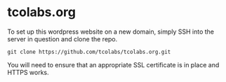 # tcolabs.org

To set up this wordpress website on a new domain, simply SSH into the server in question and clone the repo.

`git clone https://github.com/tcolabs/tcolabs.org.git`

You will need to ensure that an appropriate SSL certificate is in place and HTTPS works.
